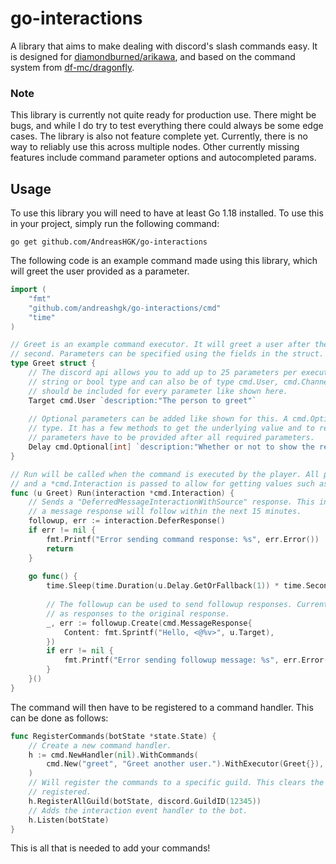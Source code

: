 # go-interactions

A library that aims to make dealing with discord's slash commands easy.
It is designed for [diamondburned/arikawa](https://github.com/diamondburned/arikawa),
and based on the command system from [df-mc/dragonfly](https://github.com/df-mc/dragonfly).

### Note

This library is currently not quite ready for production use.
There might be bugs, and while I do try to test everything there could always be some edge cases.
The library is also not feature complete yet.
Currently, there is no way to reliably use this across multiple nodes.
Other currently missing features include command parameter options and autocompleted params.

## Usage

To use this library you will need to have at least Go 1.18 installed.
To use this in your project, simply run the following command:
```
go get github.com/AndreasHGK/go-interactions
```
The following code is an example command made using this library, which will greet the user provided as a parameter.
```go
import (
    "fmt"
    "github.com/andreashgk/go-interactions/cmd"
    "time"
)

// Greet is an example command executor. It will greet a user after the delay specified, otherwise send it in one
// second. Parameters can be specified using the fields in the struct.
type Greet struct {
    // The discord api allows you to add up to 25 parameters per executor. These parameters can be any int, float,
    // string or bool type and can also be of type cmd.User, cmd.Channel, cmd.Mentionable, cmd.Role. The description
    // should be included for every parameter like shown here.
    Target cmd.User `description:"The person to greet"`
    
    // Optional parameters can be added like shown for this. A cmd.Optional[] needs to be wrapped around the parameter
    // type. It has a few methods to get the underlying value and to return whether the value was provided. All optional
    // parameters have to be provided after all required parameters.
    Delay cmd.Optional[int] `description:"Whether or not to show the response publicly"`
}

// Run will be called when the command is executed by the player. All parameter values will be set inside the struct,
// and a *cmd.Interaction is passed to allow for getting values such as the sender and has methods to send responses.
func (u Greet) Run(interaction *cmd.Interaction) {
    // Sends a "DeferredMessageInteractionWithSource" response. This indicates that the bot has received the command and
    // a message response will follow within the next 15 minutes.
    followup, err := interaction.DeferResponse()
    if err != nil {
        fmt.Printf("Error sending command response: %s", err.Error())
        return
    }
    
    go func() {
        time.Sleep(time.Duration(u.Delay.GetOrFallback(1)) * time.Second)
        
        // The followup can be used to send followup responses. Currently, these can only be messages. They will show
        // as responses to the original response.
        _, err := followup.Create(cmd.MessageResponse{
            Content: fmt.Sprintf("Hello, <@%v>", u.Target),
        })
        if err != nil {
            fmt.Printf("Error sending followup message: %s", err.Error())
        }
    }()
}
```

The command will then have to be registered to a command handler.
This can be done as follows:
```go
func RegisterCommands(botState *state.State) {
	// Create a new command handler.
	h := cmd.NewHandler(nil).WithCommands(
		cmd.New("greet", "Greet another user.").WithExecutor(Greet{}),
	)
	// Will register the commands to a specific guild. This clears the list of commands that are pending to be
	// registered.
	h.RegisterAllGuild(botState, discord.GuildID(12345))
	// Adds the interaction event handler to the bot.
	h.Listen(botState)
}
```
This is all that is needed to add your commands!